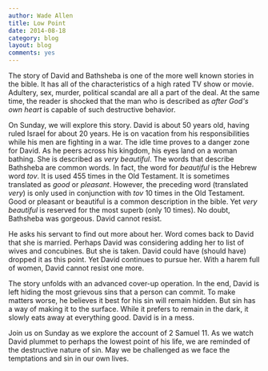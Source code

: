 ```yaml
---
author: Wade Allen
title: Low Point
date: 2014-08-18
category: blog
layout: blog
comments: yes
---
```


The story of David and Bathsheba is one of the more well known stories in the bible. It has all of the characteristics of a high rated TV show or movie. Adultery, sex, murder, political scandal are all a part of the deal. At the same time, the reader is shocked that the man who is described as *after God's own heart* is capable of such destructive behavior. 

On Sunday, we will explore this story. David is about 50 years old, having ruled Israel for about 20 years. He is on vacation from his responsibilities while his men are fighting in a war. The idle time proves to a danger zone for David. As he peers across his kingdom, his eyes land on a woman bathing. She is described as *very beautiful*. The words that describe Bathsheba are common words. In fact, the word for *beautiful* is the Hebrew word  *tov*. It is used 455 times in the Old Testament. It is sometimes translated as *good* or *pleasant*. However, the preceding word (translated *very*) is only used in conjunction with *tov* 10 times in the Old Testament. Good or pleasant or beautiful is a common description in the bible. Yet *very beautiful* is reserved for the most superb (only 10 times). No doubt, Bathsheba was gorgeous. David cannot resist.

He asks his servant to find out more about her. Word comes back to David that she is married. Perhaps David was considering adding her to list of wives and concubines. But she is taken. David could have (should have) dropped it as this point. Yet David continues to pursue her. With a harem full of women, David cannot resist one more. 

The story unfolds with an advanced cover-up operation. In the end, David is left hiding the most grievous sins that a person can commit. To make matters worse, he believes it best for his sin will remain hidden. But sin has a way of making it to the surface. While it prefers to remain in the dark, it slowly eats away at everything good. David is in a mess. 

Join us on Sunday as we explore the account of 2 Samuel 11. As we watch David plummet to perhaps the lowest point of his life, we are reminded of the destructive nature of sin. May we be challenged as we face the temptations and sin in our own lives. 
 
 
